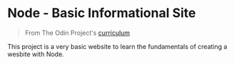 # Node - Basic Informational Site

> From The Odin Project's [curriculum](https://www.theodinproject.com/courses/nodejs/lessons/basic-informational-site)

This project is a very basic website to learn the fundamentals of creating a wesbite with Node.